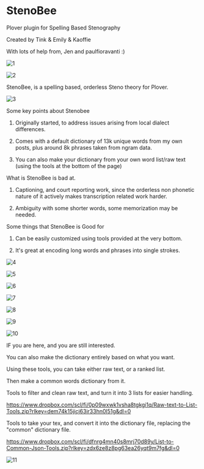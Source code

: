 # StenoBee
>

>
Plover plugin for Spelling Based Stenography
>
Created by Tink & Emily & Kaoffie
>
With lots of help from, Jen and paulfioravanti :)
>

>
![1](https://github.com/Tink-Bell/StenoBee/assets/143440063/04132e29-53ec-4950-b64a-c5784b110eec)
>

>
![2](https://github.com/Tink-Bell/StenoBee/assets/143440063/485e8ca5-9fb3-435d-825b-2d08e38e0c37)
>

>

>
StenoBee, is a spelling based, orderless Steno theory for Plover.
>

>
![3](https://github.com/Tink-Bell/StenoBee/assets/143440063/68deabaf-d5f7-45b8-bed4-49bd767f10c9)
>

>
Some key points about Stenobee
>
1) Originally started, to address issues arising from local dialect differences.
>
2) Comes with a default dictionary of 13k unique words from my own posts, plus around 8k phrases taken from ngram data.
>
3) You can also make your dictionary from your own word list/raw text (using the tools at the bottom of the page)
>

>
What is StenoBee is bad at.
>
1) Captioning, and court reporting work, since the orderless non phonetic nature of it actively makes transcription related work harder.
>
2) Ambiguity with some shorter words, some memorization may be needed.
>

>
Some things that StenoBee is Good for
>
1) Can be easily customized using tools provided at the very bottom.
>
2) It's great at encoding long words and phrases into single strokes.
>

>

>
![4](https://github.com/Tink-Bell/StenoBee/assets/143440063/946df1d1-93e6-4175-ad61-739ae2486825)
>

>
![5](https://github.com/Tink-Bell/StenoBee/assets/143440063/883b4db6-3b60-4d50-af44-0c446d6291e9)
>

>
![6](https://github.com/Tink-Bell/StenoBee/assets/143440063/92ede2cc-5ae2-4501-b30e-198e6d97759d)
>

>
![7](https://github.com/Tink-Bell/StenoBee/assets/143440063/2fbca647-b029-42d5-a06b-b51de26b523b)
>

>
![8](https://github.com/Tink-Bell/StenoBee/assets/143440063/c4068cb8-bc6e-463a-b57e-7c11b1cddd20)
>

>
![9](https://github.com/Tink-Bell/StenoBee/assets/143440063/28565781-a797-4cb9-a17c-b705f7a89141)
>

>
![10](https://github.com/Tink-Bell/StenoBee/assets/143440063/33cfc9e4-b72b-467e-9a43-17d6e0786a34)
>

>
IF you are here, and you are still interested.
>
You can also make the dictionary entirely based on what you want.
>
Using these tools, you can take either raw text, or a ranked list.
>
Then make a common words dictionary from it.
>

>
Tools to filter and clean raw text, and turn it into 3 lists for easier handling.
>
https://www.dropbox.com/scl/fi/0p09wxwk1vsha8tgkgi1q/Raw-text-to-List-Tools.zip?rlkey=dem74k15jicj63ir33hn0l51g&dl=0
>

>
Tools to take your tex, and convert it into the dictionary file, replacing the "common" dictionary file.
>
https://www.dropbox.com/scl/fi/dfnrg4mn40s8mrj70d89y/List-to-Common-Json-Tools.zip?rlkey=zdx6ze8z8pg63ea26yqt9m7fg&dl=0
>

>
![11](https://github.com/Tink-Bell/StenoBee/assets/143440063/8200202a-0e7e-47e2-9850-ff3b7a72ccd9)
>



